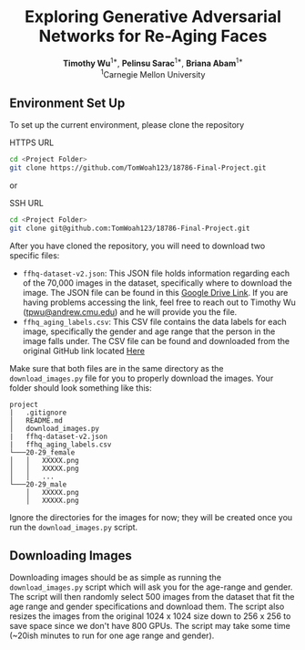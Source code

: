 <div align="center">
<h1>Exploring Generative Adversarial Networks for Re-Aging Faces</h1>

</div>
<div align="center">
<b>Timothy Wu</b><sup>1*</sup>,
<b>Pelinsu Sarac</b><sup>1*</sup>,
<b>Briana Abam</b><sup>1*</sup>
<br>
</div>
<div align="center">
<sup>1</sup>Carnegie Mellon University
</div>

## Environment Set Up
To set up the current environment, please clone the repository

HTTPS URL
```bash
cd <Project Folder>
git clone https://github.com/TomWoah123/18786-Final-Project.git
```
or 

SSH URL
```bash
cd <Project Folder>
git clone git@github.com:TomWoah123/18786-Final-Project.git
```

After you have cloned the repository, you will need to download two specific files:
- `ffhq-dataset-v2.json`: This JSON file holds information regarding each of the 70,000 images in the dataset,
specifically where to download the image. The JSON file can be found in this 
[Google Drive Link](https://drive.google.com/drive/folders/1u2xu7bSrWxrbUxk-dT-UvEJq8IjdmNTP). If you are having
problems accessing the link, feel free to reach out to Timothy Wu (tpwu@andrew.cmu.edu) and he will provide you the
file.
- `ffhq_aging_labels.csv`: This CSV file contains the data labels for each image, specifically the gender and age range
that the person in the image falls under. The CSV file can be found and downloaded from the original GitHub link located
[Here](https://github.com/royorel/FFHQ-Aging-Dataset/blob/master/ffhq_aging_labels.csv)

Make sure that both files are in the same directory as the `download_images.py` file for you to properly download the
images. Your folder should look something like this:
```
project
|   .gitignore
│   README.md
│   download_images.py
|   ffhq-dataset-v2.json
|   ffhq_aging_labels.csv
└───20-29_female
│   │   XXXXX.png
│   │   XXXXX.png
│   │   ...
└───20-29_male
    │   XXXXX.png
    │   XXXXX.png
```
Ignore the directories for the images for now; they will be created once you run the `download_images.py` script.

## Downloading Images
Downloading images should be as simple as running the `download_images.py` script which will ask you for the age-range
and gender. The script will then randomly select 500 images from the dataset that fit the age range and gender
specifications and download them. The script also resizes the images from the original 1024 x 1024 size down to
256 x 256 to save space since we don't have 800 GPUs. The script may take some time (~20ish minutes to run for one
age range and gender).

